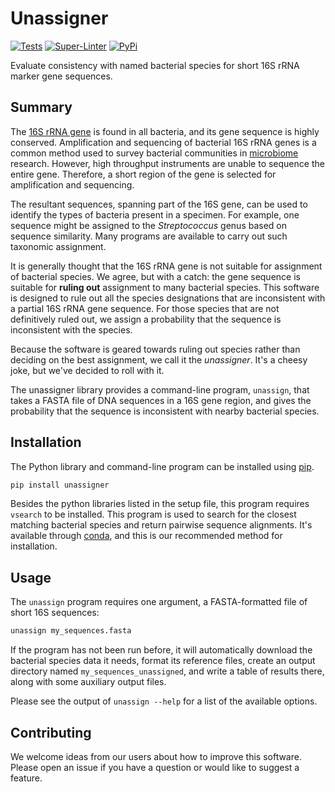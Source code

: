 # Unassigner

[![Tests](https://github.com/Ulthran/unassigner/actions/workflows/tests.yml/badge.svg)](https://github.com/Ulthran/unassigner/actions/workflows/tests.yml)
[![Super-Linter](https://github.com/Ulthran/unassigner/actions/workflows/linter.yml/badge.svg)](https://github.com/Ulthran/unassigner/actions/workflows/linter.yml)
[![PyPi](https://github.com/Ulthran/unassigner/actions/workflows/python-publish.yml/badge.svg)](https://github.com/Ulthran/unassigner/actions/workflows/python-publish.yml)

Evaluate consistency with named bacterial species for short 16S rRNA
marker gene sequences.

## Summary

The [16S rRNA gene](https://en.wikipedia.org/wiki/16S_ribosomal_RNA)
is found in all bacteria, and its gene sequence is highly
conserved. Amplification and sequencing of bacterial 16S rRNA genes is
a common method used to survey bacterial communities in
[microbiome](https://en.wikipedia.org/wiki/Microbiota)
research. However, high throughput instruments are unable to sequence
the entire gene. Therefore, a short region of the gene is selected for
amplification and sequencing.

The resultant sequences, spanning part of the 16S gene, can be used to
identify the types of bacteria present in a specimen. For example, one
sequence might be assigned to the *Streptococcus* genus based on
sequence similarity. Many programs are available to carry out such
taxonomic assignment.

It is generally thought that the 16S rRNA gene is not suitable for
assignment of bacterial species. We agree, but with a catch: the gene
sequence is suitable for **ruling out** assignment to many bacterial
species. This software is designed to rule out all the species
designations that are inconsistent with a partial 16S rRNA gene
sequence. For those species that are not definitively ruled out, we
assign a probability that the sequence is inconsistent with the
species.

Because the software is geared towards ruling out species rather than
deciding on the best assignment, we call it the *unassigner*. It's a
cheesy joke, but we've decided to roll with it.

The unassigner library provides a command-line program, `unassign`,
that takes a FASTA file of DNA sequences in a 16S gene region, and
gives the probability that the sequence is inconsistent with nearby
bacterial species.

## Installation

The Python library and command-line program can be installed using
[pip](https://pypi.org/project/pip/).

```bash
pip install unassigner
```

Besides the python libraries listed in the setup file, this program
requires `vsearch` to be installed.  This program is used to search
for the closest matching bacterial species and return pairwise
sequence alignments.  It's available through
[conda](https://anaconda.org/bioconda/vsearch), and this is our
recommended method for installation.

## Usage

The `unassign` program requires one argument, a FASTA-formatted file
of short 16S sequences:

```bash
unassign my_sequences.fasta
```

If the program has not been run before, it will automatically download
the bacterial species data it needs, format its reference files,
create an output directory named `my_sequences_unassigned`, and write
a table of results there, along with some auxiliary output files.

Please see the output of `unassign --help` for a list of the available
options.

## Contributing

We welcome ideas from our users about how to improve this
software. Please open an issue if you have a question or would like to
suggest a feature.
